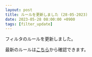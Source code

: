 ```yaml
---
layout: post
title: ルールを更新しました (28-05-2023)
date: 2023-05-28 08:00:00 +0900
tags: [filter_update]
---
```


フィルタのルールを更新しました。

最新のルールは[こちら](https://github.com/kittytail/BlockerRules)から確認できます。
